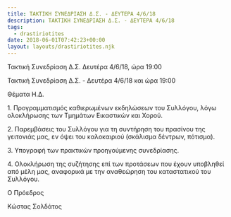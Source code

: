 ```yaml
---
title: ΤΑΚΤΙΚΗ ΣΥΝΕΔΡΙΑΣΗ Δ.Σ. - ΔΕΥΤΕΡΑ 4/6/18
description: ΤΑΚΤΙΚΗ ΣΥΝΕΔΡΙΑΣΗ Δ.Σ. - ΔΕΥΤΕΡΑ 4/6/18
tags:
  - drastiriotites
date: 2018-06-01T07:42:23+00:00
layout: layouts/drastiriotites.njk
---
```

Τακτική Συνεδρίαση Δ.Σ. Δευτέρα 4/6/18, ώρα 19:00
<!-- excerpt -->
Τακτική Συνεδρίαση Δ.Σ. - Δευτέρα 4/6/18 και ώρα 19:00

Θέματα Η.Δ.

1\. Προγραμματισμός καθιερωμένων εκδηλώσεων του Συλλόγου, λόγω ολοκλήρωσης των Τμημάτων Εικαστικών και Χορού.

2\. Παρεμβάσεις του Συλλόγου για τη συντήρηση του πρασίνου της γειτονιάς μας, εν όψει του καλοκαιριού (σκάλισμα δέντρων, πότισμα).

3\. Υπογραφή των πρακτικών προηγούμενης συνεδρίασης.

4\. Ολοκλήρωση της συζήτησης επί των προτάσεων που έχουν υποβληθεί από μέλη μας, αναφορικά με την αναθεώρηση του καταστατικού του Συλλόγου.

Ο Πρόεδρος

Κώστας Σολδάτος
